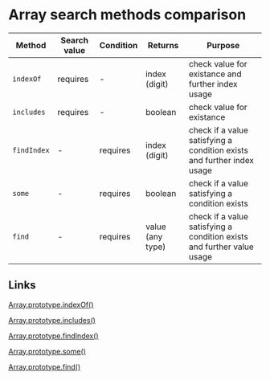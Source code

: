 # Array search methods comparison

| Method | Search value | Condition | Returns          | Purpose |
|--------|--------------|-----------|------------------|---------|
| `indexOf`   | requires | -        | index (digit)    | check value for existance and further index usage |
| `includes`  | requires | -        | boolean          | check value for existance |
| `findIndex` | -        | requires | index (digit)    | check if a value satisfying a condition exists and further index usage |
| `some`      | -        | requires | boolean          | check if a value satisfying a condition exists |
| `find`      | -        | requires | value (any type) | check if a value satisfying a condition exists and further value usage |

## Links

[Array.prototype.indexOf()](https://developer.mozilla.org/en-US/docs/Web/JavaScript/Reference/Global_Objects/Array/indexOf)

[Array.prototype.includes()](https://developer.mozilla.org/en-US/docs/Web/JavaScript/Reference/Global_Objects/Array/includes)

[Array.prototype.findIndex()](https://developer.mozilla.org/en-US/docs/Web/JavaScript/Reference/Global_Objects/Array/findIndex)

[Array.prototype.some()](https://developer.mozilla.org/en-US/docs/Web/JavaScript/Reference/Global_Objects/Array/some)

[Array.prototype.find()](https://developer.mozilla.org/en-US/docs/Web/JavaScript/Reference/Global_Objects/Array/find)
